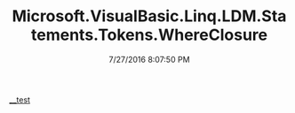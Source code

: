 ﻿---
title: Microsoft.VisualBasic.Linq.LDM.Statements.Tokens.WhereClosure
date: 7/27/2016 8:07:50 PM
---

[__test](T-Microsoft.VisualBasic.Linq.LDM.Statements.Tokens.WhereClosure.__test.html)
